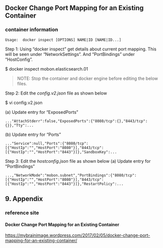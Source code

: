 ## Docker Change Port Mapping for an Existing Container

### container information
	Usage:	docker inspect [OPTIONS] NAME|ID [NAME|ID...]

Step 1: Using “docker inspect” get details about current port mapping. This will be seen under “NetworkSettings”. And “PortBindings” under “HostConfig”.

$ docker inspect mobon.elasticsearch.01

> NOTE: Stop the container and docker engine before editing the below files.

Step 2: Edit the  _config.v2.json_  file as shown below

$ vi config.v2.json

(a) Update entry for “ExposedPorts”
```
..."AttachStderr":false,"ExposedPorts":{"8080/tcp":{},"8443/tcp":{}},"Tty":...
```
(b) Update entry for “Ports”
```
..."Service":null,"Ports":{"8080/tcp":[{"HostIp":"","HostPort":"8080"}],"8443/tcp":[{"HostIp":"","HostPort":"8443"}]},"SandboxKey":...
```

Step 3: Edit the  _hostconfig.json_  file as shown below
(a) Update entry for “PortBindings”
```
...,"NetworkMode":"mobon.subnet","PortBindings":{"8080/tcp":[{"HostIp":"","HostPort":"8080"}],"8443/tcp":[{"HostIp":"","HostPort":"8443"}]},"RestartPolicy":...
```

## 9. Appendix

### reference site

#### Docker Change Port Mapping for an Existing Container
https://mybrainimage.wordpress.com/2017/02/05/docker-change-port-mapping-for-an-existing-container/
